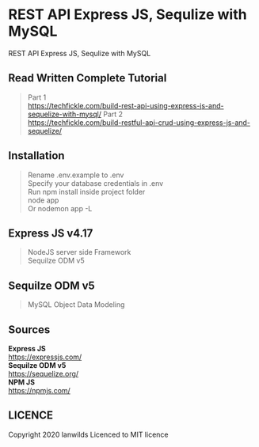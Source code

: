 # REST API Express JS, Sequlize with MySQL
REST API Express JS, Sequlize with MySQL

## Read Written Complete Tutorial 
> Part 1<br>
https://techfickle.com/build-rest-api-using-express-js-and-sequelize-with-mysql/
> Part 2 <br>
https://techfickle.com/build-restful-api-crud-using-express-js-and-sequelize/
## Installation
> Rename .env.example to .env <br>
> Specify your database credentials in .env <br>
> Run npm install inside project folder<br>
> node app<br> Or
> nodemon app -L

## Express JS v4.17
> NodeJS server side Framework<br>
> Sequilze ODM v5<br>
## Sequilze ODM v5
> MySQL Object Data Modeling <br>



## Sources
 **Express JS**<br>
  https://expressjs.com/<br>
 **Sequilze ODM v5**<br>
  https://sequelize.org/<br>
 **NPM JS**<br>
   https://npmjs.com/<br>
## LICENCE
Copyright 2020 lanwilds Licenced to MIT licence

